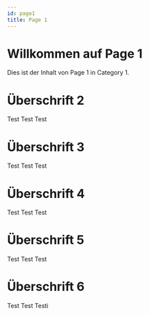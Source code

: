 ```yaml
---
id: page1
title: Page 1
---
```


# Willkommen auf Page 1
Dies ist der Inhalt von Page 1 in Category 1.

# Überschrift 2

Test Test Test

# Überschrift 3

Test Test Test

# Überschrift 4

Test Test Test

# Überschrift 5

Test Test Test

# Überschrift 6

Test Test Testi
